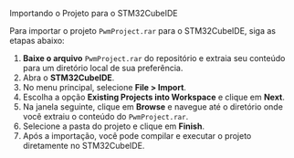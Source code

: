 Importando o Projeto para o STM32CubeIDE


Para importar o projeto `PwmProject.rar` para o STM32CubeIDE, siga as etapas abaixo:

1. **Baixe o arquivo** `PwmProject.rar` do repositório e extraia seu conteúdo para um diretório local de sua preferência.
2. Abra o **STM32CubeIDE**.
3. No menu principal, selecione **File > Import**.
4. Escolha a opção **Existing Projects into Workspace** e clique em **Next**.
5. Na janela seguinte, clique em **Browse** e navegue até o diretório onde você extraiu o conteúdo do `PwmProject.rar`.
6. Selecione a pasta do projeto e clique em **Finish**.
7. Após a importação, você pode compilar e executar o projeto diretamente no STM32CubeIDE.

